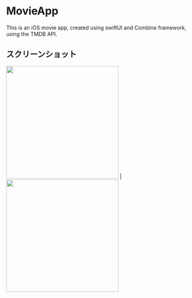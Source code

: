 # MovieApp
This is an iOS movie app, created using swiftUI and Combine framework, using the TMDB API.

## スクリーンショット
<img src="https://user-images.githubusercontent.com/52379412/142819317-6056d14b-72c6-4938-bf2b-6269252ee203.png" width="300" /> | <img src="https://user-images.githubusercontent.com/52379412/142819367-839d895d-45c0-4a91-b332-9246af892131.png" width="300" />
